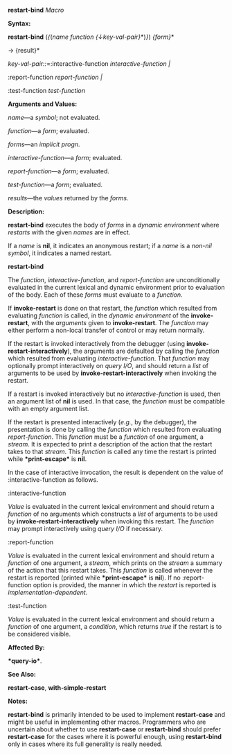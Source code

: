 **restart-bind** *Macro* 



**Syntax:** 



**restart-bind** (*\{*(*name function \{↓key-val-pair\}*\*)*\}*) *\{form\}*\* 



→ \{result\}\* 



*key-val-pair::*=:interactive-function *interactive-function |* 



:report-function *report-function |* 



:test-function *test-function* 



**Arguments and Values:** 



*name*—a *symbol*; not evaluated. 



*function*—a *form*; evaluated. 



*forms*—an *implicit progn*. 



*interactive-function*—a *form*; evaluated. 



*report-function*—a *form*; evaluated. 



*test-function*—a *form*; evaluated. 



*results*—the *values* returned by the *forms*. 



**Description:** 



**restart-bind** executes the body of *forms* in a *dynamic environment* where *restarts* with the given *names* are in effect. 



If a *name* is **nil**, it indicates an anonymous restart; if a *name* is a *non-nil symbol*, it indicates a named restart. 







 



 



**restart-bind** 



The *function*, *interactive-function*, and *report-function* are unconditionally evaluated in the current lexical and dynamic environment prior to evaluation of the body. Each of these *forms* must evaluate to a *function*. 



If **invoke-restart** is done on that restart, the *function* which resulted from evaluating *function* is called, in the *dynamic environment* of the **invoke-restart**, with the *arguments* given to **invoke-restart**. The *function* may either perform a non-local transfer of control or may return normally. 



If the restart is invoked interactively from the debugger (using **invoke-restart-interactively**), the arguments are defaulted by calling the *function* which resulted from evaluating *interactive-function*. That *function* may optionally prompt interactively on *query I/O*, and should return a *list* of arguments to be used by **invoke-restart-interactively** when invoking the restart. 



If a restart is invoked interactively but no *interactive-function* is used, then an argument list of **nil** is used. In that case, the *function* must be compatible with an empty argument list. 



If the restart is presented interactively (*e.g.*, by the debugger), the presentation is done by calling the *function* which resulted from evaluating *report-function*. This *function* must be a *function* of one argument, a *stream*. It is expected to print a description of the action that the restart takes to that *stream*. This *function* is called any time the restart is printed while **\*print-escape\*** is **nil**. 



In the case of interactive invocation, the result is dependent on the value of :interactive-function as follows. 



:interactive-function 



*Value* is evaluated in the current lexical environment and should return a *function* of no arguments which constructs a *list* of arguments to be used by **invoke-restart-interactively** when invoking this restart. The *function* may prompt interactively using *query I/O* if necessary. 



:report-function 



*Value* is evaluated in the current lexical environment and should return a *function* of one argument, a *stream*, which prints on the *stream* a summary of the action that this restart takes. This *function* is called whenever the restart is reported (printed while **\*print-escape\*** is **nil**). If no :report-function option is provided, the manner in which the *restart* is reported is *implementation-dependent*. 



:test-function 



*Value* is evaluated in the current lexical environment and should return a *function* of one argument, a *condition*, which returns *true* if the restart is to be considered visible. 



**Affected By:** 



**\*query-io\***. 







 



 



**See Also:** 



**restart-case**, **with-simple-restart** 



**Notes:** 



**restart-bind** is primarily intended to be used to implement **restart-case** and might be useful in implementing other macros. Programmers who are uncertain about whether to use **restart-case** or **restart-bind** should prefer **restart-case** for the cases where it is powerful enough, using **restart-bind** only in cases where its full generality is really needed. 



